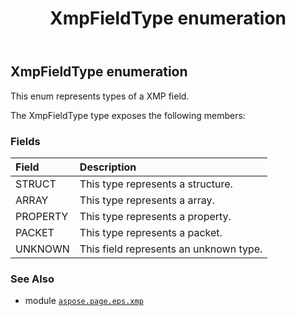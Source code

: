 ﻿---
title: XmpFieldType enumeration
second_title: Aspose.Page for Python via .NET API References
description: 
type: docs
weight: 40
url: /python-net/aspose.page.eps.xmp/xmpfieldtype/
is_root: false
---

## XmpFieldType enumeration

This enum represents types of a XMP field.



The XmpFieldType type exposes the following members:

### Fields
| Field | Description |
| :- | :- |
| STRUCT | This type represents a structure. |
| ARRAY | This type represents a array. |
| PROPERTY | This type represents a property. |
| PACKET | This type represents a packet. |
| UNKNOWN | This field represents an unknown type. |



### See Also
* module [`aspose.page.eps.xmp`](..)
